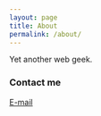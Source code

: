 ```yaml
---
layout: page
title: About
permalink: /about/
---
```


Yet another web geek.

### Contact me

[E-mail](mailto:suraj.kawade@gmail.com)